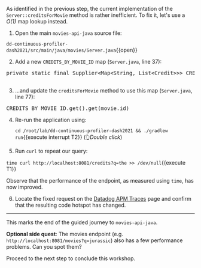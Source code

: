 As identified in the previous step, the current implementation of the `Server::creditsForMovie` method is rather inefficient.
To fix it, let's use a _O(1)_ map lookup instead.

1. Open the main `movies-api-java` source file:

  `dd-continuous-profiler-dash2021/src/main/java/movies/Server.java`{{open}}

2. Add a new `CREDITS_BY_MOVIE_ID` map (`Server.java`, line 37):

  <pre class="file" data-filename="dd-continuous-profiler-dash2021/src/main/java/movies/Server.java" data-target="insert" data-marker="// Placeholder for future improvement">
private static final Supplier&lt;Map&lt;String, List&lt;Credit&gt;&gt;&gt; CREDITS_BY_MOVIE_ID = Suppliers.memoize(() -> CREDITS.get().stream().collect(Collectors.groupingBy(c -> c.id)));
  </pre>

3. ...and update the `creditsForMovie` method to use this map (`Server.java`, line 77):

  <pre class="file" data-filename="dd-continuous-profiler-dash2021/src/main/java/movies/Server.java" data-target="insert" data-marker="CREDITS.get().stream().filter(c -> c.id.equals(movie.id)).collect(Collectors.toList())">CREDITS_BY_MOVIE_ID.get().get(movie.id)</pre>

4. Re-run the application using:

   `cd /root/lab/dd-continuous-profiler-dash2021 && ./gradlew run`{{execute interrupt T2}} (👆_Double click_)

5. Run `curl` to repeat our query:

  `time curl http://localhost:8081/credits?q=the >> /dev/null`{{execute T1}}

  Observe that the performance of the endpoint, as measured using `time`, has now improved.

6. Locate the fixed request on the <a href="https://app.datadoghq.com/apm/traces" target="_datadog">Datadog APM Traces</a> page and confirm that the resulting code hotspot has changed.

---

This marks the end of the guided journey to `movies-api-java`.

**Optional side quest**: The movies endpoint (e.g. `http://localhost:8081/movies?q=jurassic`) also has a few performance problems. Can you spot them?

Proceed to the next step to conclude this workshop.
